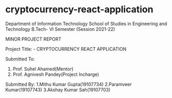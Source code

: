 # cryptocurrency-react-application

Department of Information Technology School of Studies in
Engineering and Technology B.Tech- VI Semester (Session 2021-22)

MINOR PROJECT REPORT

Project Title: - CRYPTOCURRENCY REACT APPLICATION

Submitted To:
1. Prof. Suhel Ahamed(Mentor)
2. Prof. Agnivesh Pandey(Project Incharge)

Submitted By:
1.Mithu Kumar Gupta(19107734)
2.Paramveer Kumar(19107743)
3.Akshay Kumar Sah(19107703)

